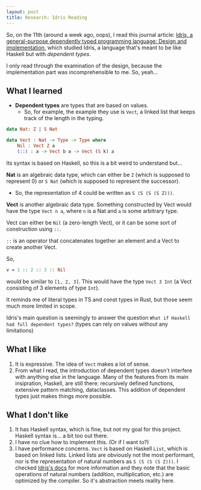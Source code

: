 ```yaml
---
layout: post
title: Research: Idris Reading
---
```


So, on the 11th (around a week ago, oops), I read this journal article: [Idris, a general-purpose dependently typed programming language: Design and implementation](https://doi.org/10.1017/S095679681300018X), which studied Idris, a language that's meant to be like Haskell but with *dependent types*.

I only read through the examination of the design, because the implementation part was incomprehensible to me. So, yeah...

## What I learned

- **Dependent types** are types that are based on values.
  - So, for example, the example they use is `Vect`, a linked list that keeps track of the length in the typing.

```idris
data Nat: Z | S Nat

data Vect : Nat -> Type -> Type where
    Nil : Vect Z a
    (::) : a -> Vect b a -> Vect (S k) a
```

Its syntax is based on Haskell, so this is a bit weird to understand but...

**Nat** is an algebraic data type, which can either be `Z` (which is supposed to represent 0) or `S Nat` (which is supposed to represent the successor).

- So, the representation of 4 could be written as `S (S (S (S Z)))`.

**Vect** is another algebraic data type. Something constructed by Vect would have the type `Vect n a`, where `n` is a Nat and `a` is some arbitrary type.

Vect can either be `Nil` (a zero-length Vect), or it can be some sort of construction using `::`.

`::` is an operator that concatenates together an element and a Vect to create another Vect.

So,

```idris
v = 1 :: 2 :: 3 :: Nil
```

would be similar to `[1, 2, 3]`. This would have the type `Vect 3 Int` (a Vect consisting of 3 elements of type `Int`).

It reminds me of literal types in TS and const types in Rust, but those seem much more limited in scope.

Idris's main question is seemingly to answer the question `What if Haskell had full dependent types?` (types can rely on values without any limitations)

## What I like

1. It is expressive. The idea of `Vect` makes a lot of sense.
2. From what I read, the introduction of dependent types doesn't interfere with anything else in the language. Many of the features from its main insipration, Haskell, are still there: recursively defined functions, extensive pattern matching, dataclasses. This addition of dependent types just makes things more possible.

## What I don't like

1. It has Haskell syntax, which is fine, but not my goal for this project. Haskell syntax is... a bit too out there.
2. I have no clue how to implement this. (Or if I want to?)
3. I have performance concerns. `Vect` is based on Haskell `List`, which is based on linked lists. Linked lists are obviously not the most performant, nor is the representation of natural numbers as `S (S (S (S Z)))`. I checked [Idris's docs](https://docs.idris-lang.org/en/latest/tutorial/index.html) for more information and they note that the basic operations of natural numbers (addition, multiplication, etc.) are optimized by the compiler. So it's abstraction meets reality here.
